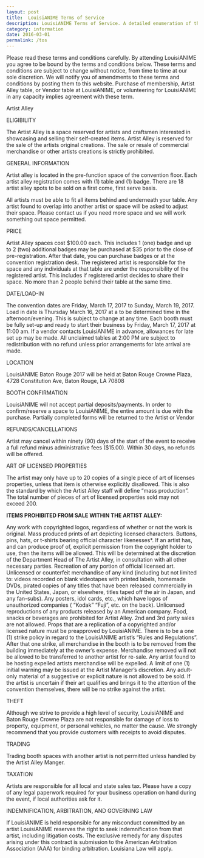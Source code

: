 ```yaml
---
layout: post
title:  LouisiANIME Terms of Service
description: LouisiANIME Terms of Service. A detailed enumeration of the rules and regulations you agree to in order to attend LouisiANIME as a vendor, artist, or attendee.
category: information
date: 2016-03-01
permalink: /tos
---
```


Please read these terms and conditions carefully. By attending LouisiANIME you agree to be bound by the terms and conditions below. These terms and conditions are subject to change without notice, from time to time at our sole discretion. We will notify you of amendments to these terms and conditions by posting them to this website. Purchase of membership, Artist Alley table, or Vendor table at LouisiANIME, or volunteering for LouisiANIME in any capacity implies agreement with these term.

Artist Alley

ELIGIBILITY

The Artist Alley is a space reserved for artists and craftsmen interested in showcasing and selling their self-created items. Artist Alley is reserved for the sale of the artists original creations. The sale or resale of commercial merchandise or other artists creations is strictly prohibited.

GENERAL INFORMATION

Artist alley is located in the pre-function space of the convention floor. Each artist alley registration comes with (1) table and (1) badge. There are 18 artist alley spots to be sold on a first come, first serve basis.

All artists must be able to fit all items behind and underneath your table. Any artist found to overlap into another artist or space will be asked to adjust their space. Please contact us if you need more space and we will work something out space permitted.

PRICE

Artist Alley spaces cost $100.00 each. This includes 1 (one) badge and up to 2 (two) additional badges may be purchased at $35 prior to the close of pre-registration. After that date, you can purchase badges or at the convention registration desk. The registered artist is responsible for the space and any individuals at that table are under the responsibility of the registered artist. This includes if registered artist decides to share their space. No more than 2 people behind their table at the same time.

DATE/LOAD-IN

The convention dates are Friday, March 17, 2017 to Sunday, March 19, 2017. Load in date is Thursday March 16, 2017 at a to be determined time in the afternoon/evening. This is subject to change at any time. Each booth must be fully set-up and ready to start their business by Friday, March 17, 2017 at 11:00 am. If a vendor contacts LouisiANIME in advance, allowances for late set up may be made. All unclaimed tables at 2:00 PM are subject to redistribution with no refund unless prior arrangements for late arrival are made.

LOCATION

LouisiANIME Baton Rouge 2017 will be held at Baton Rouge Crowne Plaza, 4728 Constitution Ave, Baton Rouge, LA 70808

BOOTH CONFIRMATION

LouisiANIME will not accept partial deposits/payments. In order to confirm/reserve a space to LouisiANIME, the entire amount is due with the purchase. Partially completed forms will be returned to the Artist or Vendor

REFUNDS/CANCELLATIONS

Artist may cancel within ninety (90) days of the start of the event to receive a full refund minus administrative fees ($15.00). Within 30 days, no refunds will be offered.

ART OF LICENSED PROPERTIES

The artist may only have up to 20 copies of a single piece of art of licenses properties, unless that item is otherwise explicitly disallowed. This is also the standard by which the Artist Alley staff will define “mass production”. The total number of pieces of art of licensed properties sold may not exceed 200.

__ITEMS PROHIBITED FROM SALE WITHIN THE ARTIST ALLEY:__

Any work with copyrighted logos, regardless of whether or not the work is original. Mass produced prints of art depicting licensed characters. Buttons, pins, hats, or t-shirts bearing official character likenesses*. If an artist has, and can produce proof of, explicit permission from the copyright holder to use, then the items will be allowed. This will be determined at the discretion of the Department Head of The Artist Alley, in consultation with all other necessary parties. Recreation of any portion of official licensed art. Unlicensed or counterfeit merchandise of any kind (including but not limited to: videos recorded on blank videotapes with printed labels, homemade DVDs, pirated copies of any titles that have been released commercially in the United States, Japan, or elsewhere, titles taped off the air in Japan, and any fan-subs). Any posters, idol cards, etc., which have logos of unauthorized companies ( “Kodak” “Fuji”, etc. on the back). Unlicensed reproductions of any products released by an American company. Food, snacks or beverages are prohibited for Artist Alley. 2nd and 3rd party sales are not allowed. Props that are a replication of a copyrighted and/or licensed nature must be preapproved by LouisiANIME. There is to be a one (1) strike policy in regard to the LouisiANIME artist’s “Rules and Regulations”. After that one strike, all merchandise in the booth is to be removed from the building immediately at the owner’s expense. Merchandise removed will not be allowed to be transferred to another artist for re-sale. Any artist found to be hosting expelled artists merchandise will be expelled. A limit of one (1) initial warning may be issued at the Artist Manager’s discretion. Any adult-only material of a suggestive or explicit nature is not allowed to be sold. If the artist is uncertain if their art qualifies and brings it to the attention of the convention themselves, there will be no strike against the artist.

THEFT

Although we strive to provide a high level of security, LouisiANIME and Baton Rouge Crowne Plaza are not responsible for damage of loss to property, equipment, or personal vehicles, no matter the cause. We strongly recommend that you provide customers with receipts to avoid disputes.

TRADING

Trading booth spaces with another artist is not permitted unless handled by the Artist Alley Manger.

TAXATION

Artists are responsible for all local and state sales tax. Please have a copy of any legal paperwork required for your business operation on hand during the event, if local authorities ask for it.

INDEMNIFICATION, ARBITRATION, AND GOVERNING LAW

If LouisiANIME is held responsible for any misconduct committed by an artist LouisiANIME reserves the right to seek indemnification from that artist, including litigation costs. The exclusive remedy for any disputes arising under this contract is submission to the American Arbitration Association (AAA) for binding arbitration. Louisiana Law will apply.
